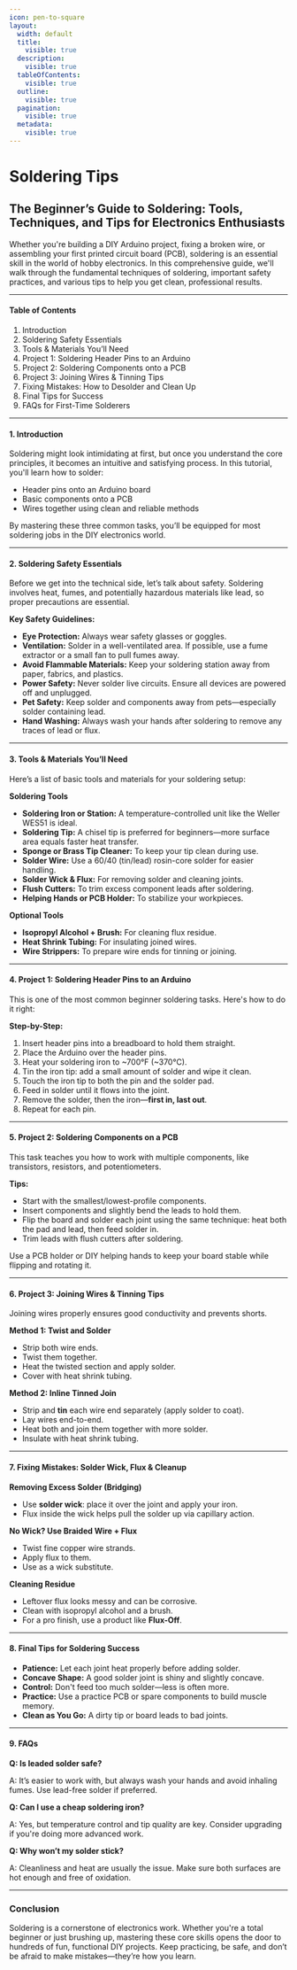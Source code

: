```yaml
---
icon: pen-to-square
layout:
  width: default
  title:
    visible: true
  description:
    visible: true
  tableOfContents:
    visible: true
  outline:
    visible: true
  pagination:
    visible: true
  metadata:
    visible: true
---
```


# Soldering Tips

## The Beginner’s Guide to Soldering: Tools, Techniques, and Tips for Electronics Enthusiasts

Whether you're building a DIY Arduino project, fixing a broken wire, or assembling your first printed circuit board (PCB), soldering is an essential skill in the world of hobby electronics. In this comprehensive guide, we'll walk through the fundamental techniques of soldering, important safety practices, and various tips to help you get clean, professional results.

***

#### **Table of Contents**

1. Introduction
2. Soldering Safety Essentials
3. Tools & Materials You’ll Need
4. Project 1: Soldering Header Pins to an Arduino
5. Project 2: Soldering Components onto a PCB
6. Project 3: Joining Wires & Tinning Tips
7. Fixing Mistakes: How to Desolder and Clean Up
8. Final Tips for Success
9. FAQs for First-Time Solderers

***

#### **1. Introduction**

Soldering might look intimidating at first, but once you understand the core principles, it becomes an intuitive and satisfying process. In this tutorial, you'll learn how to solder:

* Header pins onto an Arduino board
* Basic components onto a PCB
* Wires together using clean and reliable methods

By mastering these three common tasks, you’ll be equipped for most soldering jobs in the DIY electronics world.

***

#### **2. Soldering Safety Essentials**

Before we get into the technical side, let’s talk about safety. Soldering involves heat, fumes, and potentially hazardous materials like lead, so proper precautions are essential.

**Key Safety Guidelines:**

* **Eye Protection:** Always wear safety glasses or goggles.
* **Ventilation:** Solder in a well-ventilated area. If possible, use a fume extractor or a small fan to pull fumes away.
* **Avoid Flammable Materials:** Keep your soldering station away from paper, fabrics, and plastics.
* **Power Safety:** Never solder live circuits. Ensure all devices are powered off and unplugged.
* **Pet Safety:** Keep solder and components away from pets—especially solder containing lead.
* **Hand Washing:** Always wash your hands after soldering to remove any traces of lead or flux.

***

#### **3. Tools & Materials You’ll Need**

Here’s a list of basic tools and materials for your soldering setup:

**Soldering Tools**

* **Soldering Iron or Station:** A temperature-controlled unit like the Weller WES51 is ideal.
* **Soldering Tip:** A chisel tip is preferred for beginners—more surface area equals faster heat transfer.
* **Sponge or Brass Tip Cleaner:** To keep your tip clean during use.
* **Solder Wire:** Use a 60/40 (tin/lead) rosin-core solder for easier handling.
* **Solder Wick & Flux:** For removing solder and cleaning joints.
* **Flush Cutters:** To trim excess component leads after soldering.
* **Helping Hands or PCB Holder:** To stabilize your workpieces.

**Optional Tools**

* **Isopropyl Alcohol + Brush:** For cleaning flux residue.
* **Heat Shrink Tubing:** For insulating joined wires.
* **Wire Strippers:** To prepare wire ends for tinning or joining.

***

#### **4. Project 1: Soldering Header Pins to an Arduino**

This is one of the most common beginner soldering tasks. Here's how to do it right:

**Step-by-Step:**

1. Insert header pins into a breadboard to hold them straight.
2. Place the Arduino over the header pins.
3. Heat your soldering iron to \~700°F (\~370°C).
4. Tin the iron tip: add a small amount of solder and wipe it clean.
5. Touch the iron tip to both the pin and the solder pad.
6. Feed in solder until it flows into the joint.
7. Remove the solder, then the iron—**first in, last out**.
8. Repeat for each pin.

***

#### **5. Project 2: Soldering Components on a PCB**

This task teaches you how to work with multiple components, like transistors, resistors, and potentiometers.

**Tips:**

* Start with the smallest/lowest-profile components.
* Insert components and slightly bend the leads to hold them.
* Flip the board and solder each joint using the same technique: heat both the pad and lead, then feed solder in.
* Trim leads with flush cutters after soldering.

Use a PCB holder or DIY helping hands to keep your board stable while flipping and rotating it.

***

#### **6. Project 3: Joining Wires & Tinning Tips**

Joining wires properly ensures good conductivity and prevents shorts.

**Method 1: Twist and Solder**

* Strip both wire ends.
* Twist them together.
* Heat the twisted section and apply solder.
* Cover with heat shrink tubing.

**Method 2: Inline Tinned Join**

* Strip and **tin** each wire end separately (apply solder to coat).
* Lay wires end-to-end.
* Heat both and join them together with more solder.
* Insulate with heat shrink tubing.

***

#### **7. Fixing Mistakes: Solder Wick, Flux & Cleanup**

**Removing Excess Solder (Bridging)**

* Use **solder wick**: place it over the joint and apply your iron.
* Flux inside the wick helps pull the solder up via capillary action.

**No Wick? Use Braided Wire + Flux**

* Twist fine copper wire strands.
* Apply flux to them.
* Use as a wick substitute.

**Cleaning Residue**

* Leftover flux looks messy and can be corrosive.
* Clean with isopropyl alcohol and a brush.
* For a pro finish, use a product like **Flux-Off**.

***

#### **8. Final Tips for Soldering Success**

* **Patience:** Let each joint heat properly before adding solder.
* **Concave Shape:** A good solder joint is shiny and slightly concave.
* **Control:** Don't feed too much solder—less is often more.
* **Practice:** Use a practice PCB or spare components to build muscle memory.
* **Clean as You Go:** A dirty tip or board leads to bad joints.

***

#### **9. FAQs**

**Q: Is leaded solder safe?**

A: It’s easier to work with, but always wash your hands and avoid inhaling fumes. Use lead-free solder if preferred.

**Q: Can I use a cheap soldering iron?**

A: Yes, but temperature control and tip quality are key. Consider upgrading if you're doing more advanced work.

**Q: Why won’t my solder stick?**

A: Cleanliness and heat are usually the issue. Make sure both surfaces are hot enough and free of oxidation.

***

### **Conclusion**

Soldering is a cornerstone of electronics work. Whether you're a total beginner or just brushing up, mastering these core skills opens the door to hundreds of fun, functional DIY projects. Keep practicing, be safe, and don’t be afraid to make mistakes—they’re how you learn.
